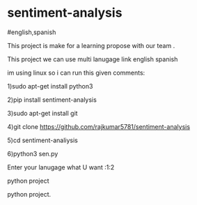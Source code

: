 # sentiment-analysis

#english,spanish

This project is make for a learning propose with our team .

This project we can use multi lanugage link english spanish

im using linux so i can run this given comments:

1)sudo apt-get install python3

2)pip install sentiment-analysis

3)sudo apt-get install git

4)git clone https://github.com/rajkumar5781/sentiment-analysis

5)cd sentiment-analiysis

6)python3 sen.py

Enter your lanugage what U want :1:2

python project

python project.
